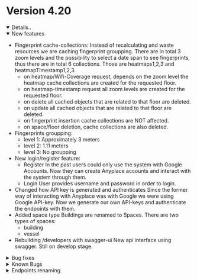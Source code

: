 
# Version 4.20
<details open>
<summary>
Details..
</summary>

<details open>
<summary>
New features
</summary>

- Fingerprint cache-collections:
  Instead of recalculating and waste resources we are caching fingerprint groupping. There are in total 3 zoom levels and the possibility to select a date span to see fingerprints, thus there are in total 6 collections. Those are heatmaps1,2,3 and heatmapTimestamp1,2,3.
  - on heatmap/Wifi-Coverage request, depends on the zoom level the heatmap cache collections are created for the requested floor.
  - on heatmap-timestamp request all zoom levels are created for the requested floor.
  - on delete all cached objects that are related to that floor are deleted.
  - on update all cached objects that are related to that floor are deleted.
  - on fingerprint insertion cache collections are NOT affected.
  - on space/floor deletion, cache collections are also deleted.
- Fingerprints groupping:
  + level 1: Approximately 3 meters
  + level 2: 1.11 meters
  + level 3: No groupping
- New login/register feature:
  - Register
  In the past users could only use the system with Google Accounts. Now they can create Anyplace accounts and interact with the system through them.
  - Login
  User provides username and password in order to login.
- Changed how API key is generated and authenticates
  Since the former way of interacting with Anyplace was with Google we were using Google API-key.
  Now we generate our own API-keys and authenticate the endpoints with them.
- Added space type
  Buildings are renamed to Spaces. There are two types of spaces:
  + building
  + vessel
- Rebuilding /developers with swagger-ui
  New api interface using swagger.  Still on develop stage.

</details>

<details>
<summary>
Bug fixes
</summary>

- Crossfilter:
  The feature where a user could see fingerprints on a time span was not working.
  - Reset button was also fixed.
  The feature is now working properly and supports:
  - Wi-Fi coverage
  - Heatmaps
</details>

<details>
<summary>
Known Bugs
</summary>

- On space deletion directory path/radiomaps_frozen/building/floor remained
- Show access points feature shows wrong location
- Problematic features when logged with local account:
  + Update space
  + Add campus
  + Update campus
  + Search pois

</details>

<details>
<summary>
Endpoints renaming
</summary>

- /admin/accounts_all						-> 	/user/admin/accounts_all
- /anyplace/version 						->  /api/version
- /anyplace/mapping/building/add        	->	/anyplace/mapping/space/add 
- /anyplace/mapping/building/update     	->	/anyplace/mapping/space/update 
- /anyplace/mapping/building/delete     	->	/anyplace/mapping/space/delete 
- /anyplace/mapping/building/all        	->	/anyplace/mapping/space/all 
- /anyplace/mapping/building/all_owner  	->	/anyplace/mapping/space/all_owner
- /anyplace/mapping/building/coordinates	->	/anyplace/mapping/space/coordinates
- /anyplace/mapping/building/get 			->	/anyplace/mapping/space/get

</details>

</details>